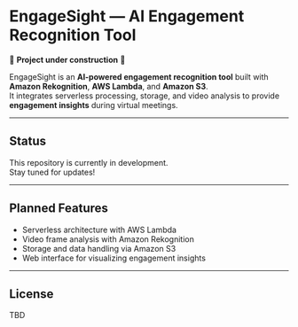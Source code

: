 # EngageSight — AI Engagement Recognition Tool  

🚧 **Project under construction** 🚧  

EngageSight is an **AI-powered engagement recognition tool** built with **Amazon Rekognition**, **AWS Lambda**, and **Amazon S3**.  
It integrates serverless processing, storage, and video analysis to provide **engagement insights** during virtual meetings.  

---

## Status  
This repository is currently in development.  
Stay tuned for updates!  

---

## Planned Features  
- Serverless architecture with AWS Lambda  
- Video frame analysis with Amazon Rekognition  
- Storage and data handling via Amazon S3  
- Web interface for visualizing engagement insights  

---

## License  
TBD  
